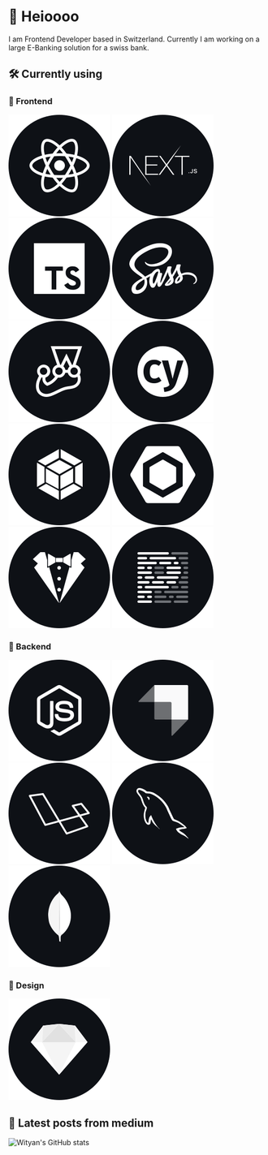 # 👋  Heioooo

I am Frontend Developer based in Switzerland. Currently I am working on a large E-Banking solution for a swiss bank.

## 🛠  Currently using

### 🦋  Frontend
![React](./techstack/React.svg)
![Next](./techstack/Next.svg)
![TypeScript](./techstack/TypeScript.svg)
![SASS](./techstack/Sass.svg)
![Jest](./techstack/Jest.svg)
![Cypress](./techstack/Cypress.svg)
![Webpack](./techstack/Webpack.svg)
![Eslint](./techstack/Eslint.svg)
![Stylelint](./techstack/Stylelint.svg)
![Prettier](./techstack/Prettier.svg)

### 🐙  Backend
![Node](./techstack/Node.svg)
![Strapi](./techstack/Strapi.svg)
![Laravel](./techstack/Laravel.svg)
![Mysql](./techstack/Mysql.svg)
![Mongodb](./techstack/Mongodb.svg)

### 🎨  Design
![Sketch](./techstack/Sketch.svg)

## 📖  Latest posts from medium
<!--START_SECTION:feed-->
<!--END_SECTION:feed-->

![Wityan's GitHub stats](https://github-readme-stats.vercel.app/api?username=wityan&hide=prs,issues,commits&theme=radical)